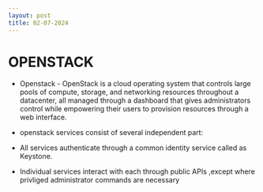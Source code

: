 ```yaml
---
layout: post
title: 02-07-2024
---
```


# OPENSTACK

- Openstack - OpenStack is a cloud operating system that controls large pools of compute, storage, and networking resources throughout a datacenter, all managed through a dashboard that gives administrators control while empowering their users to provision resources through a web interface.

- openstack  services consist of several independent part:
- All services authenticate through a common identity service called as Keystone.
- Individual services interact with each through public APIs ,except where privliged administrator commands are necessary




